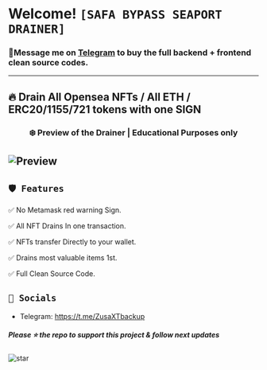 # Welcome! ` [SAFA BYPASS SEAPORT DRAINER] `
 ### 📩**Message me on [Telegram](https://t.me/ZusaXTbackup) to buy the full backend + frontend clean source codes.**
---
## 🔥 Drain All Opensea NFTs / All ETH / ERC20/1155/721 tokens with one SIGN 

### <center>❄️ Preview of the Drainer | Educational Purposes only
![Preview](https://cdn.discordapp.com/attachments/1011077087630741647/1025645209872252939/ss.png)
---

## `🛡️ Features`

✅ No Metamask red warning Sign.

✅ All NFT Drains In one transaction.

✅ NFTs transfer Directly to your wallet.

✅ Drains most valuable items 1st.

✅ Full Clean Source Code.


## `🐧 Socials`

- Telegram: https://t.me/ZusaXTbackup


##### Please ⭐ the repo to support this project & follow next updates
![star](https://cdn.discordapp.com/attachments/975036883958636557/975057102097743973/unknown.png)
